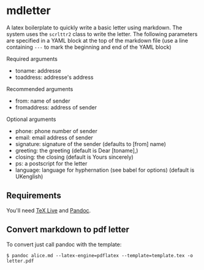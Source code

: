 # mdletter

A latex boilerplate to quickly write a basic letter using markdown. The system
uses the `scrlttr2` class to write the letter. The following parameters are
specified in a YAML block at the top of the markdown file (use a line containing
  `---` to mark the beginning and end of the YAML block)

Required arguments
- toname: addresse
- toaddress: addresse's address

Recommended arguments
- from: name of sender
- fromaddress: address of sender

Optional arguments
- phone: phone number of sender
- email: email address of sender
- signature: signature of the sender (defaults to [from] name)
- greeting: the greeting (default is Dear [toname],)
- closing: the closing (default is Yours sincerely)
- ps: a postscript for the letter
- language: language for hyphernation (see babel for options) (default is
  UKenglish)

## Requirements
You'll need [TeX Live](https://www.tug.org/texlive/) and [Pandoc](http://pandoc.org).

## Convert markdown to pdf letter
To convert just call pandoc with the template:
```
$ pandoc alice.md --latex-engine=pdflatex --template=template.tex -o letter.pdf
```
